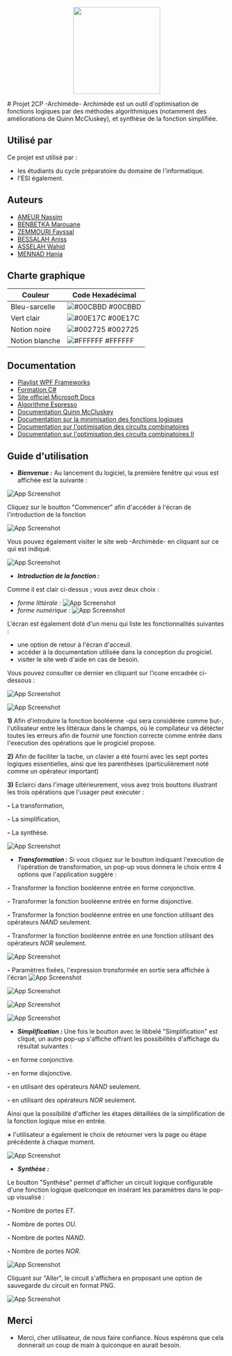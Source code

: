 <p align="center">
<img src="https://i.ibb.co/QDJdpPx/image.png" width="200" height="200" />
</p>
# Projet 2CP -Archimède-
Archimède est un outil d'optimisation de fonctions logiques  par des méthodes algorithmiques (notamment des améliorations de Quinn McCluskey), et synthèse de la fonction simplifiée.

## Utilisé par

Ce projet est utilisé par :
- les étudiants du cycle préparatoire du domaine de l'informatique.
- l'ESI également.

## Auteurs

* [AMEUR Nassim](https://github.com/NassimAm)
* [BENBETKA Marouane](https://github.com/MarouaneBenbetka)
* [ZEMMOURI Fayssal](https://github.com/FaycalZM)
* [BESSALAH Aniss](https://github.com/anissbslh)
* [ASSELAH Wahid](https://github.com/wahidaslh)
* [MENNAD Hania](https://github.com/haniamennad1)

## Charte graphique

| Couleur             | Code Hexadécimal                                                                |
| ----------------- | ------------------------------------------------------------------ |
| Bleu-sarcelle | ![#00CBBD](https://via.placeholder.com/10/00cbbd?text=+) #00CBBD |
| Vert clair | ![#00E17C](https://via.placeholder.com/10/00E17C?text=+) #00E17C |
| Notion noire | ![#002725](https://via.placeholder.com/10/002725?text=+) #002725 |
| Notion blanche | ![#FFFFFF](https://via.placeholder.com/10/FFFFFF?text=+) #FFFFFF |


## Documentation

* [Playlist WPF Frameworks](https://www.youtube.com/playlist?list=PLrW43fNmjaQVYF4zgsD0oL9Iv6u23PI6M)
* [Formation C#](https://www.w3schools.com/cs/index.php)
* [Site officiel Microsoft Docs](https://docs.microsoft.com/en-us/)
* [Algorithme Espresso](https://www.youtube.com/watch?v=isqtQmWpDtg)
* [Documentation Quinn McCluskey](http://myreader.toile-libre.org/Documentation_QMC.pdf)
* [Documentation sur la minimisation des fonctions logiques](http://myreader.toile-libre.org/Documentation_minimisation.pdf)
* [Documentation sur l'optimisation des circuits combinatoires](http://myreader.toile-libre.org/Documentation_optimisation.pdf)
* [Documentation sur l'optimisation des circuits combinatoires II](http://myreader.toile-libre.org/optimisation_II.pdf)

## Guide d'utilisation
 - ***Bienvenue :***
Au lancement du logiciel, la première fenêtre qui vous est affichée est la suivante :

![App Screenshot](https://i.ibb.co/Rcyy4yb/cran-d-acceuil.png)

Cliquez sur le boutton "Commencer" afin d'accéder à l'écran de l'introduction de la fonction

![App Screenshot](https://i.ibb.co/DRB7fpH/Page-d-acceuil.png)

Vous pouvez également visiter le site web -Archimède- en cliquant sur ce qui est indiqué.

![App Screenshot](https://i.ibb.co/KLQwK6V/Page-d-acceuil.png)

 - ***Introduction de la fonction :***

Comme il est clair ci-dessus ; vous avez deux choix : 
- *forme littérale :*
![App Screenshot](https://i.ibb.co/7krBCWc/Entr-e-de-fonction.png)
- *forme numérique :*
![App Screenshot](https://i.ibb.co/vB8f9J6/Entr-e-de-fonction.png)

L'écran est également doté d'un menu qui liste les fonctionnalités suivantes :

* une option de retour à l'écran d'acceuil.
* accéder à la documentation utilisée dans la conception du progiciel.
* visiter le site web d'aide en cas de besoin.

Vous pouvez consulter ce dernier en cliquant sur l'icone encadrée ci-dessous :

![App Screenshot](https://i.ibb.co/yP6QZZ6/Entr-e-de-fonction.png)

![App Screenshot](https://i.ibb.co/YPDMsH0/Menu.png)

**1)** Afin d'introduire la fonction booléenne -qui sera considérée comme but-, l'utilisateur entre les littéraux dans le champs, où le compilateur va détécter toutes les erreurs afin de fournir une fonction correcte comme entrée dans l'execution des opérations que le progiciel propose.

**2)** Afin de faciliter la tache, un clavier a été fourni avec les sept portes logiques essentielles, ainsi que les parenthèses (particulièrement noté comme un opérateur important)

**3)** Eclairci dans l'image ultérieurement, vous avez trois bouttons illustrant les trois opérations que l'usager peut executer :

**-** La transformation,

**-** La simplification,

**-** La synthèse.


![App Screenshot](https://i.ibb.co/5vd9QnY/Entr-e-de-fonction.png)

 - ***Transformation :***
Si vous cliquez sur le boutton indiquant l'execution de l'opération de transformation, un pop-up vous donnera le choix entre 4 options que l'application suggère :

***-*** Transformer la fonction booléenne entrée en forme conjonctive. 

***-*** Transformer la fonction booléenne entrée en forme disjonctive.

***-*** Transformer la fonction booléenne entrée en une fonction utilisant des opérateurs *NAND* seulement.

***-*** Transformer la fonction booléenne entrée en une fonction utilisant des opérateurs *NOR* seulement.

![App Screenshot](https://i.ibb.co/pZJnXxP/Pop-up-transformation.png)

***-*** Paramètres fixées, l'expression tronsformée en sortie sera affichée à l'écran
![App Screenshot](https://i.ibb.co/Rjtmtt7/conjonctive-transformation.png)

![App Screenshot](https://i.ibb.co/bJpwTsX/disjonctive-transformation.png)

![App Screenshot](https://i.ibb.co/jR91K6C/nand-transformation.png)

![App Screenshot](https://i.ibb.co/GsGTxmj/nor-transformation.png)

- ***Simplification :***
Une fois le boutton avec le libbelé "Simplification" est cliqué, un autre pop-up s'affiche offrant les possibilités d'affichage du résultat suivantes :

***-*** en forme conjonctive.

***-*** en forme disjonctive.

***-*** en utilisant des opérateurs *NAND* seulement.

***-*** en utilisant des opérateurs *NOR* seulement.

Ainsi que la possibilité d'afficher les étapes détaillées de la simplification de la fonction logique mise en entrée.

***+*** l'utilisateur a également le choix de retourner vers la page ou étape précédente à chaque moment.

![App Screenshot](https://i.ibb.co/5jsPcKH/Pop-up-simplification.png)

- ***Synthèse :***

Le boutton "Synthèse" permet d'afficher un circuit logique configurable d'une fonction logique quelconque en insérant les paramètres dans le pop-up visualisé :

***-*** Nombre de portes *ET*.

***-*** Nombre de portes *OU*.

***-*** Nombre de portes *NAND*.

***-*** Nombre de portes *NOR*.

![App Screenshot](https://i.ibb.co/JtwFDPW/Pop-up-syntexe.png)

Cliquant sur "Aller", le circuit s'affichera en proposant une option de sauvegarde du circuit en format PNG.

![App Screenshot](https://i.ibb.co/jWJ1zJ1/cran-synth-se.png)

##  Merci

* Merci, cher utilisateur, de nous faire confiance. Nous espérons que cela donnerait un coup de main à quiconque en aurait besoin.
